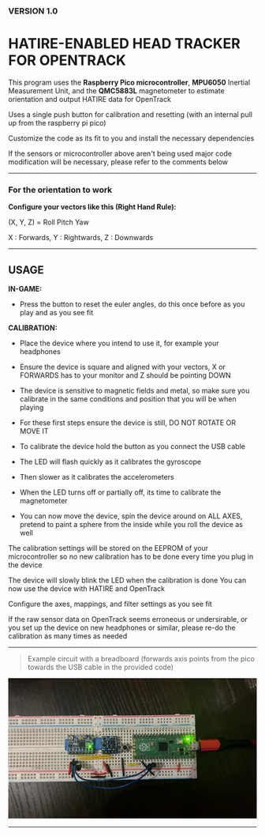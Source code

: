 ### VERSION 1.0


# HATIRE-ENABLED HEAD TRACKER FOR OPENTRACK

This program uses the **Raspberry Pico microcontroller**,
**MPU6050** Inertial Measurement Unit, and the **QMC5883L**
magnetometer to estimate orientation and output HATIRE
data for OpenTrack

Uses a single push button for calibration and resetting (with an internal pull up from the raspberry pi pico)

Customize the code as its fit to you and install the necessary dependencies

If the sensors or microcontroller above aren't being used
major code modification will be necessary, please refer to the comments below

***

### For the orientation to work

**Configure your vectors like this (Right Hand Rule):**

(X, Y, Z) = Roll Pitch Yaw

X : Forwards,
Y : Rightwards,
Z : Downwards
***
## USAGE

**IN-GAME:**

* Press the button to reset the euler angles, do this once
before as you play and as you see fit

**CALIBRATION:**

* Place the device where you intend to use it, for example your headphones
* Ensure the device is square and aligned with your vectors, X or FORWARDS has to your monitor and Z should be pointing DOWN

* The device is sensitive to magnetic fields and metal, so make sure you calibrate in the same conditions and position that you will be when playing

* For these first steps ensure the device is still, DO NOT ROTATE OR MOVE IT

* To calibrate the device hold the button as you connect the USB cable

* The LED will flash quickly as it calibrates the gyroscope

* Then slower as it calibrates the accelerometers

* When the LED turns off or partially off, its time to calibrate the magnetometer
  
* You can now move the device, spin the device around on ALL AXES, pretend to paint a sphere from the inside while you roll the device as well

The calibration settings will be stored on the EEPROM of your microcontroller so no new calibration has to be done every time you plug in the device

The device will slowly blink the LED when the calibration is done
You can now use the device with HATIRE and OpenTrack

Configure the axes, mappings, and filter settings as you see fit

If the raw sensor data on OpenTrack seems erroneous or undersirable,
or you set up the device on new headphones or similar,
please re-do the calibration as many times as needed

***
> Example circuit with a breadboard (forwards axis points from the pico towards the USB cable in the provided code)

![Example circuit with a breadboard](/example/breadboard_circuit.jpg)
***